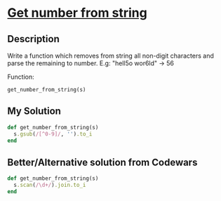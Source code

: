 # [Get number from string](https://www.codewars.com/kata/57a37f3cbb99449513000cd8)

## Description
Write a function which removes from string all non-digit characters and parse the remaining to number. 
E.g: "hell5o wor6ld" -> 56

Function:

```
get_number_from_string(s)
```

## My Solution
```ruby
def get_number_from_string(s)
  s.gsub(/[^0-9]/, '').to_i
end
```

## Better/Alternative solution from Codewars
```ruby
def get_number_from_string(s)
  s.scan(/\d+/).join.to_i
end
```
